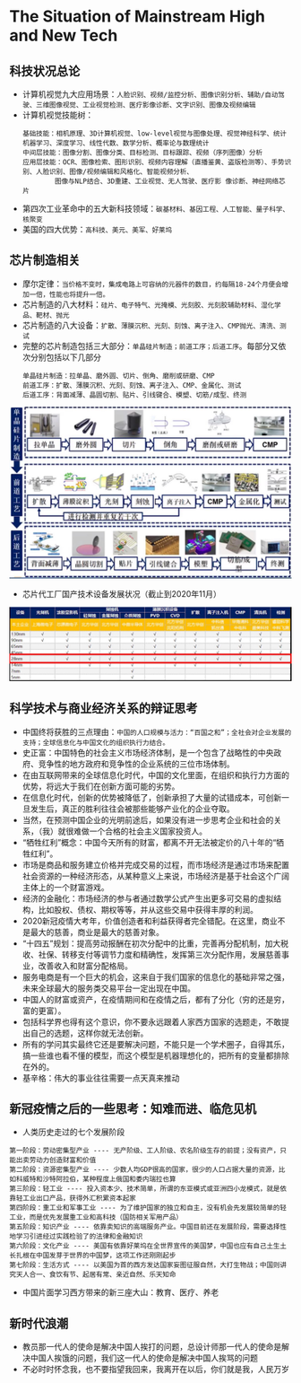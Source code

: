 # The Situation of Mainstream High and New Tech

## 科技状况总论

* 计算机视觉九大应用场景：`人脸识别、视频/监控分析、图像识别分析、辅助/自动驾驶、三维图像视觉、工业视觉检测、医疗影像诊断、文字识别、图像及视频编辑`
* 计算机视觉技能树：
  ```
  基础技能：相机原理、3D计算机视觉、low-level视觉与图像处理、视觉神经科学、统计机器学习、深度学习、线性代数、数学分析、概率论与数理统计
  中间层技能：图像分割、图像分类、目标检测、目标跟踪、视频（序列图像）分析
  应用层技能：OCR、图像检索、图形识别、视频内容理解（直播鉴黄、盗版检测等）、手势识别、人脸识别、图像/视频编辑和风格化、智能视频分析、
          图像与NLP结合、3D重建、工业视觉、无人驾驶、医疗影 像诊断、神经网络芯片
  ```
* 第四次工业革命中的五大新科技领域：`碳基材料、基因工程、人工智能、量子科学、核聚变`
* 美国的四大优势：`高科技、美元、美军、好莱坞`

## 芯片制造相关

* 摩尔定律：`当价格不变时，集成电路上可容纳的元器件的数目，约每隔18-24个月便会增加一倍，性能也将提升一倍。`
* 芯片制造的八大材料：`硅片、电子特气、光掩模、光刻胶、光刻胶辅助材料、湿化学品、靶材、抛光`
* 芯片制造的八大设备：`扩散、薄膜沉积、光刻、刻蚀、离子注入、CMP抛光、清洗、测试`
* 完整的芯片制造包括三大部分：`单晶硅片制造；前道工序；后道工序`。每部分又依次分别包括以下几部分
  ```
  单晶硅片制造：拉单晶、磨外圆、切片、倒角、磨削或研磨、CMP
  前道工序：扩散、薄膜沉积、光刻、刻蚀、离子注入、CMP、金属化、测试
  后道工序：背面减薄、晶圆切割、贴片、引线键合、模塑、切筋/成型、终测
  ```
![img1](./materials/process_of_nano_chip_manufacturing.jpg)
* 芯片代工厂国产技术设备发展状况（截止到2020年11月）

![img2](./materials/chip_foundry_technology_China_202011.jpg)


## 科学技术与商业经济关系的辩证思考

* 中国终将获胜的三点理由：`中国的人口规模与活力：“百国之和”；全社会对企业发展的支持；全球信息化与中国文化的组织执行力结合。`
* 史正富：中国特色的社会主义市场经济体制，是一个包含了战略性的中央政府、竞争性的地方政府和竞争性的企业系统的三位市场体制。
* 在由互联网带来的全球信息化时代，中国的文化里面，在组织和执行力方面的优势，将远大于我们在创新方面可能的劣势。
* 在信息化时代，创新的优势被降低了，创新承担了大量的试错成本，可创新一旦发生后，真正的胜利往往会被那些能够产业化的企业夺取。
* 当然，在预测中国企业的光明前途后，如果没有进一步思考企业和社会的关系，（我）就很难做一个合格的社会主义国家投资人。
* “牺牲红利”概念：中国今天所有的财富，都离不开无法被定价的八十年的“牺牲红利”。
* 市场是商品和服务建立价格并完成交易的过程，而市场经济是通过市场来配置社会资源的一种经济形态，从某种意义上来说，市场经济是基于社会这个广阔主体上的一个财富游戏。
* 经济的金融化：市场经济的参与者通过数学公式产生出更多可交易的虚拟结构，比如股权、债权、期权等等，并从这些交易中获得丰厚的利润。
* 2020新冠疫情大考年，价值创造者和利益获得者完全错配。在这里，商业不是最大的慈善，商业是最大的慈善对象。
* “十四五”规划：提高劳动报酬在初次分配中的比重，完善再分配机制，加大税收、社保、转移支付等调节力度和精确性，发挥第三次分配作用，发展慈善事业，改善收入和财富分配格局。
* 服务电商是有一个巨大的机会，这来自于我们国家的信息化的基础非常之强，未来全球最大的服务类交易平台一定出现在中国。
* 中国人的财富或资产，在疫情期间和在疫情之后，都有了分化（穷的还是穷，富的更富）。
* 包括科学界也得有这个意识，你不要永远跟着人家西方国家的选题走，不敢提出自己的选题，这样你就无法创新。
* 所有的学问其实最终它还是要解决问题，不能只是一个学术圈子，自得其乐，搞一些谁也看不懂的模型，而这个模型是机器理想化的，把所有的变量都排除在外的。
* 基辛格：伟大的事业往往需要一点天真来推动


## 新冠疫情之后的一些思考：知难而进、临危见机

* 人类历史走过的七个发展阶段
```
第一阶段：劳动密集型产业 ---- 无产阶级、工人阶级、农名阶级生存的前提；没有资产，只能出卖劳动力创造财富和价值
第二阶段：资源密集型产业 ---- 少数人均GDP很高的国家，很少的人口占据大量的资源，比如科威特和沙特阿拉伯，某种程度上俄国和委内瑞拉也算
第三阶段：轻工业 ---- 投入资本少、技术简单，所谓的东亚模式或亚洲四小龙模式，就是依靠轻工业出口产品，获得外汇积累资本起家
第四阶段：重工业和军事工业 ---- 为了维护国家的独立和自主，没有机会先发展较简单的轻工业，而是优先发展重工业和高科技（国防相关军用产品）
第五阶段：知识产业 ---- 依靠卖知识的高端服务产业。中国目前还在发展阶段，需要选择性地学习引进经过实践检验了的法律和金融知识
第六阶段：文化产业 ---- 美国有依靠好莱坞在全世界宣传的美国梦，中国也应有自己土生土长扎根在中国发芽于世界的中国梦，这项工作还刚刚起步
第七阶段：生活方式 ---- 以美国为首的西方发达国家妄图征服自然，大打生物战；中国则讲究天人合一、食饮有节、起居有常、亲近自然、乐天知命
```
* 中国片面学习西方带来的新三座大山：教育、医疗、养老

## 新时代浪潮

* 教员那一代人的使命是解决中国人挨打的问题，总设计师那一代人的使命是解决中国人挨饿的问题，我们这一代人的使命是解决中国人挨骂的问题
* 不必时时怀念我，也不要指望我回来，我离开在以后，你们就是我，人民万岁

